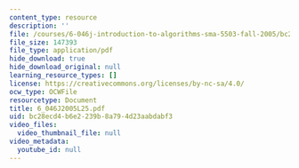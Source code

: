 ```yaml
---
content_type: resource
description: ''
file: /courses/6-046j-introduction-to-algorithms-sma-5503-fall-2005/bc28ecd4b6e2239b8a794d23aabdabf3_6_046J2005L25.pdf
file_size: 147393
file_type: application/pdf
hide_download: true
hide_download_original: null
learning_resource_types: []
license: https://creativecommons.org/licenses/by-nc-sa/4.0/
ocw_type: OCWFile
resourcetype: Document
title: 6_046J2005L25.pdf
uid: bc28ecd4-b6e2-239b-8a79-4d23aabdabf3
video_files:
  video_thumbnail_file: null
video_metadata:
  youtube_id: null
---
```

